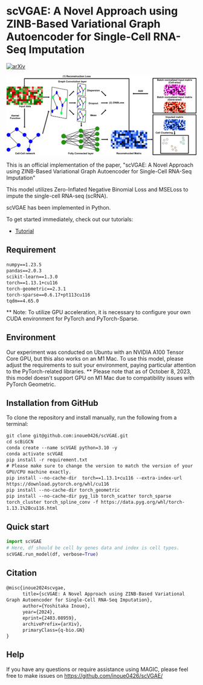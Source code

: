 # scVGAE: A Novel Approach using ZINB-Based Variational Graph Autoencoder for Single-Cell RNA-Seq Imputation

[![arXiv](https://img.shields.io/badge/arXiv-2403.08959-b31b1b.svg)](https://arxiv.org/abs/2403.08959)

![](scVGAE.png)

This is an official implementation of the paper, "scVGAE: A Novel Approach using ZINB-Based Variational Graph Autoencoder for Single-Cell RNA-Seq Imputation"

This model utilizes Zero-Inflated Negative Binomial Loss and MSELoss to impute the single-cell RNA-seq (scRNA).

scVGAE has been implemented in Python.

To get started immediately, check out our tutorials:
- [Tutorial](https://github.com/inoue0426/scVGAE/blob/main/sample%20notebook.ipynb)

## Requirement

```
numpy==1.23.5
pandas==2.0.3
scikit-learn==1.3.0
torch==1.13.1+cu116
torch-geometric==2.3.1
torch-sparse==0.6.17+pt113cu116
tqdm==4.65.0
```

** Note: To utilize GPU acceleration, it is necessary to configure your own CUDA environment for PyTorch and PyTorch-Sparse.

## Environment

Our experiment was conducted on Ubuntu with an NVIDIA A100 Tensor Core GPU, but this also works on an M1 Mac. To use this model, please adjust the requirements to suit your environment, paying particular attention to the PyTorch-related libraries. 
**  Please note that as of October 8, 2023, this model doesn't support GPU on M1 Mac due to compatibility issues with PyTorch Geometric. 

## Installation from GitHub
To clone the repository and install manually, run the following from a terminal:
```
git clone git@github.com:inoue0426/scVGAE.git
cd scBiGCN
conda create --name scVGAE python=3.10 -y
conda activate scVGAE
pip install -r requirement.txt
# Please make sure to change the version to match the version of your GPU/CPU machine exactly.
pip install --no-cache-dir  torch==1.13.1+cu116 --extra-index-url https://download.pytorch.org/whl/cu116
pip install --no-cache-dir torch_geometric
pip install --no-cache-dir pyg_lib torch_scatter torch_sparse torch_cluster torch_spline_conv -f https://data.pyg.org/whl/torch-1.13.1%2Bcu116.html
```

## Quick start

```python
import scVGAE
# Here, df should be cell by genes data and index is cell types.
scVGAE.run_model(df, verbose=True) 
```

## Citation

```
@misc{inoue2024scvgae,
      title={scVGAE: A Novel Approach using ZINB-Based Variational Graph Autoencoder for Single-Cell RNA-Seq Imputation}, 
      author={Yoshitaka Inoue},
      year={2024},
      eprint={2403.08959},
      archivePrefix={arXiv},
      primaryClass={q-bio.GN}
}
```

## Help
If you have any questions or require assistance using MAGIC, please feel free to make issues on https://github.com/inoue0426/scVGAE/
